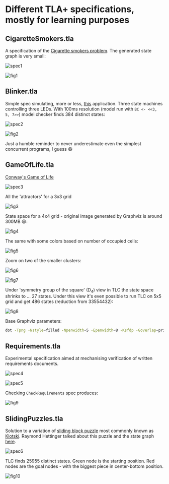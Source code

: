 Different TLA+ specifications, mostly for learning purposes
===========================================================

CigaretteSmokers.tla
--------------------

A specification of the [Cigarette smokers problem](https://en.wikipedia.org/wiki/Cigarette_smokers_problem).
The generated state graph is very small:

![spec1](images/CigaretteSmokers.png)

![fig1](images/fig1.png)

Blinker.tla
-----------

Simple spec simulating, more or less, [this](https://github.com/mryndzionek/esm/blob/master/apps/blink/src/blink.c) application.
Three state machines controlling three LEDs. With 100ms resolution (model run with `BC <- <<3, 5, 7>>`) model checker
finds 384 distinct states:

![spec2](images/Blinker.png)

![fig2](images/blinker.png)

Just a humble reminder to never underestimate even the simplest concurrent programs, I guess :smiley:

GameOfLife.tla
--------------

[Conway's Game of Life](https://en.wikipedia.org/wiki/Conway%27s_Game_of_Life)

![spec3](images/GameOfLife.png)

All the 'attractors' for a 3x3 grid

![fig3](images/gameoflife_3x3.png)

State space for a 4x4 grid - original image generated by Graphviz is around 300MB :smiley::

![fig4](images/gameoflife_4x4.png)

The same with some colors based on number of occupied cells:

![fig5](images/gameoflife_4x4c.png)

Zoom on two of the smaller clusters:

![fig6](images/gameoflife_4x4cz1.png)

![fig7](images/gameoflife_4x4cz2.png)

Under 'symmetry group of the square' (D<sub>4</sub>) view in TLC the state space shrinks to ... 27 states.
Under this view it's even possible to run TLC on 5x5 grid and get 486 states (reduction from 33554432):

![fig8](images/gameoflife_5x5_sym.png)

Base Graphviz parameters:

```sh
dot -Tpng -Nstyle=filled -Npenwidth=5 -Epenwidth=8 -Ksfdp -Goverlap=prism -Goverlap_scaling=-10
```

Requirements.tla
----------------

Experimental specification aimed at mechanising verification of written requirements documents.

![spec4](images/Requirements.png)

![spec5](images/CheckRequirements.png)

Checking `CheckRequirements` spec produces:

![fig9](images/conflicting.png)


SlidingPuzzles.tla
------------------

Solution to a variation of [sliding block puzzle](https://en.wikipedia.org/wiki/Sliding_puzzle)
most commonly known as [Klotski](https://en.wikipedia.org/wiki/Klotski). Raymond Hettinger talked
about this puzzle and the state graph [here](https://youtu.be/_GP9OpZPUYc?t=742).

![spec6](images/SlidingPuzzles.png)

TLC finds 25955 distinct states. Green node is the starting position.
Red nodes are the goal nodes - with the biggest piece in center-bottom position.

![fig10](images/sliding.png)

